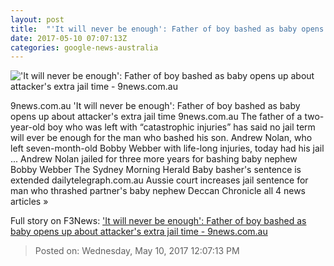 ```yaml
---
layout: post
title:  "'It will never be enough': Father of boy bashed as baby opens up about attacker's extra jail time - 9news.com.au"
date: 2017-05-10 07:07:13Z
categories: google-news-australia
---
```


!['It will never be enough': Father of boy bashed as baby opens up about attacker's extra jail time - 9news.com.au](http://9network-vod-progressive.akamaized.net/media2/664969388001/2017/05/664969388001_5428491146001_5428485586001-vs.jpg)

9news.com.au 'It will never be enough': Father of boy bashed as baby opens up about attacker's extra jail time 9news.com.au The father of a two-year-old boy who was left with “catastrophic injuries” has said no jail term will ever be enough for the man who bashed his son. Andrew Nolan, who left seven-month-old Bobby Webber with life-long injuries, today had his jail ... Andrew Nolan jailed for three more years for bashing baby nephew Bobby Webber The Sydney Morning Herald Baby basher's sentence is extended dailytelegraph.com.au Aussie court increases jail sentence for man who thrashed partner's baby nephew Deccan Chronicle all 4 news articles »


Full story on F3News: ['It will never be enough': Father of boy bashed as baby opens up about attacker's extra jail time - 9news.com.au](http://www.f3nws.com/n/KkSRGE)

> Posted on: Wednesday, May 10, 2017 12:07:13 PM
